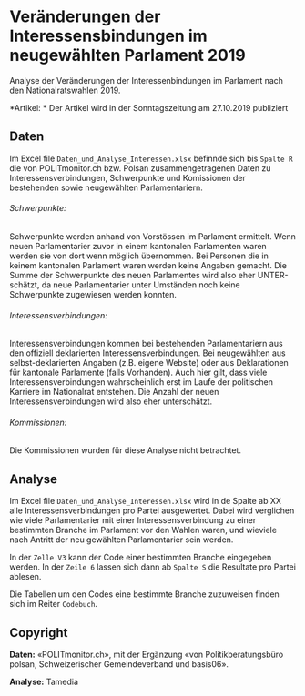 # Veränderungen der Interessensbindungen im neugewählten Parlament 2019

Analyse der Veränderungen der Interessenbindungen im Parlament nach den Nationalratswahlen 2019.

*Artikel: * Der Artikel wird in der Sonntagszeitung am 27.10.2019 publiziert

## Daten

Im Excel file `Daten_und_Analyse_Interessen.xlsx` befinnde sich bis `Spalte R` die von POLITmonitor.ch bzw. Polsan zusammengetragenen Daten zu Interessensverbindungen, Schwerpunkte und Komissionen der bestehenden sowie neugewählten Parlamentariern.

###### Schwerpunkte:

Schwerpunkte werden anhand von Vorstössen im Parlament ermittelt. Wenn neuen Parlamentarier zuvor in einem kantonalen Parlamenten waren werden sie von dort wenn möglich übernommen. Bei Personen die in keinem kantonalen Parlament waren werden keine Angaben gemacht. Die Summe der Schwerpunkte des neuen Parlamentes wird also eher UNTER-schätzt, da neue Parlamentarier unter Umständen noch keine Schwerpunkte zugewiesen werden konnten.

###### Interessensverbindungen:

Interessensverbindungen kommen bei bestehenden Parlamentariern aus den offiziell deklarierten Interessensverbindungen. Bei neugewählten aus selbst-deklarierten Angaben (z.B. eigene Website) oder aus Deklarationen für kantonale Parlamente (falls Vorhanden). Auch hier gilt, dass viele Interessensverbindungen wahrscheinlich erst im Laufe der politischen Karriere im Nationalrat entstehen. Die Anzahl der neuen Interessensverbindungen wird also eher unterschätzt.

###### Kommissionen:

Die Kommissionen wurden für diese Analyse nicht betrachtet.

## Analyse

Im Excel file `Daten_und_Analyse_Interessen.xlsx` wird in de Spalte ab XX alle Interessensverbindungen pro Partei ausgewertet. Dabei wird verglichen wie viele Parlamentarier mit einer Interessensverbindung zu einer bestimmten Branche im Parlament vor den Wahlen waren, und wieviele nach Antritt der neu gewählten Parlamentarier sein werden.

In der `Zelle V3` kann der Code einer bestimmten Branche eingegeben werden. In der `Zeile 6` lassen sich dann ab `Spalte S` die Resultate pro Partei ablesen.

Die Tabellen um den Codes eine bestimmte Branche zuzuweisen finden sich im Reiter `Codebuch`.

## Copyright

**Daten:** «POLITmonitor.ch», mit der Ergänzung «von Politikberatungsbüro polsan, Schweizerischer
Gemeindeverband und basis06».

**Analyse:** Tamedia
